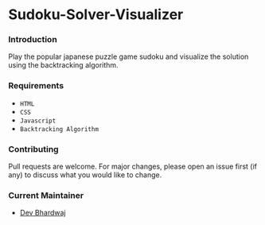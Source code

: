 # Sudoku-Solver-Visualizer

### Introduction

Play the popular japanese puzzle game sudoku and visualize the solution using the backtracking algorithm.


### Requirements
- `HTML`
- `CSS`
- `Javascript`
- `Backtracking Algorithm`


### Contributing

Pull requests are welcome. For major changes, please open an issue first (if any)
to discuss what you would like to change.


### Current Maintainer
- [Dev Bhardwaj](https://github.com/Dev-Bhardwaj123)
